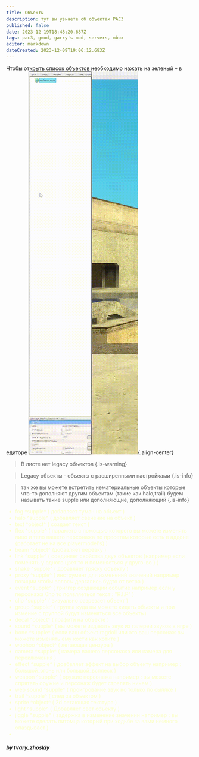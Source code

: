 ```yaml
---
title: Объекты
description: тут вы узнаете об объектах PAC3
published: false
date: 2023-12-19T18:48:20.687Z
tags: pac3, gmod, garry's mod, servers, mbox
editor: markdown
dateCreated: 2023-12-09T19:06:12.683Z
---
```


Чтобы открыть список объектов необходимо нажать на зеленый `+` в едиторе
![pac3_objects.gif](/pac3/pac3_objects.gif){.align-center}
> В листе нет legacy объектов
{.is-warning}

> Legacy объекты - объекты с расширенными настройками
{.is-info}

> так же вы можете встретить нематериальные объекты которые что-то дополняют другим объектам (такие как halo,trail)
будем называть такие supple или дополняющие, дополняющий
{.is-info}

<font color="#fbffc5">

- fog ^supple^ ( добавляет туман на объект )
- halo ^supple^ ( добавляет свечение на объект )
- text ^object^ ( создает текст )
- flex ^supple^ ( параметр с помощью которого вы можете изменять лицо и тело вашего персонажа по пресетам которые есть в аддоне {работает не на все playermodel's} )
- beam ^object^ (добавляет верёвку )
- link ^supple^ ( соединяет свойства двух объектов {например если поменять у одного цвет то и поменяеться у друго-во } )
- shake ^supple^ ( добавляет тряску объекту )
- proxy ^supple^ ( инструмент для изменений значений например позиции чтобы волосы дергались будто от ветра )
- event ^supple^ ( триггер создающий событие например если у персонажа 0hp то появляеться текст : "R.I.P" )
- clip ^supple^ ( визуально разрезает объект )
- group ^supple^ ( группа куда вы можете кидать объекты и при измение с группой будут изменяться все объекты)
- decal ^object^ ( графити на объекте )
- sound ^supple^ ( вы можете издавать звук из галереи звуков в игре )
- bone ^supple^ ( если ваш объект ragdoll или это ваш персонаж вы можете изменять ему кости как хотите )
- woohoo ^object^ ( летающая цензура )
- camera ^supple^ ( камера вашего персонажа или камера для переключения )
- effect ^supple^ ( доабвляет эффект на выбор объекту например : большой_огонь или большой_всплеск )
- weapon ^supple^ ( оружие персонажа например : вы можете спрятать оружие и персонаж будет стрелять ничем )
- web sound ^supple^ ( проигрование звук но только по сыллке )
- trail ^supple^ ( след за объектом )
- sprite ^object^ ( 2d летающая текстура )
- light ^supple^ ( Добавляет свет объекту )
- jiggle ^supple^ ( задержка в изменение значении например : вы можете сделать питомца который при ходьбе за вами немного опаздывает )
- 

</font>


##### **by tvary_zhoskiy**